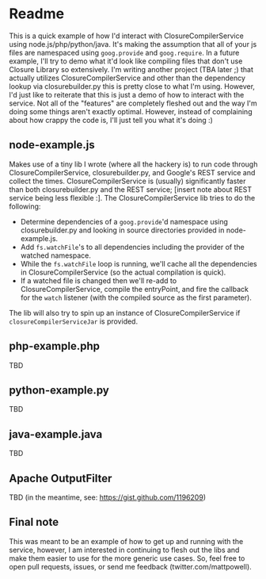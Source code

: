 Readme
=========

This is a quick example of how I'd interact with ClosureCompilerService using node.js/php/python/java. It's making the assumption that all of your js files are namespaced using `goog.provide` and `goog.require`. In a future example, I'll try to demo what it'd look like compiling files that don't use Closure Library so extensively. I'm writing another project (TBA later ;) that actually utilizes ClosureCompilerService and other than the dependency lookup via closurebuilder.py this is pretty close to what I'm using. However, I'd just like to reiterate that this is just a demo of how to interact with the service. Not all of the "features" are completely fleshed out and the way I'm doing some things aren't exactly optimal. However, instead of complaining about how crappy the code is, I'll just tell you what it's doing :)

node-example.js
---------------
Makes use of a tiny lib I wrote (where all the hackery is) to run code through ClosureCompilerService, closurebuilder.py, and Google's REST service and collect the times. ClosureCompilerService is (usually) significantly faster than both closurebuilder.py and the REST service; [insert note about REST service being less flexible :]. The ClosureCompilerService lib tries to do the following:

* Determine dependencies of a `goog.provide`'d namespace using closurebuilder.py and looking in source directories provided in node-example.js.
* Add `fs.watchFile`'s to all dependencies including the provider of the watched namespace.
* While the `fs.watchFile` loop is running, we'll cache all the dependencies in ClosureCompilerService (so the actual compilation is quick).
* If a watched file is changed then we'll re-add to ClosureCompilerService, compile the entryPoint, and fire the callback for the `watch` listener (with the compiled source as the first parameter).

The lib will also try to spin up an instance of ClosureCompilerService if `closureCompilerServiceJar` is provided. 

php-example.php
---------------
TBD

python-example.py
---------------
TBD

java-example.java
---------------
TBD

Apache OutputFilter
-------------------
TBD (in the meantime, see: https://gist.github.com/1196209)


Final note
---------------

This was meant to be an example of how to get up and running with the service, however, I am interested in continuing to flesh out the libs and make them easier to use for the more generic use cases. So, feel free to open pull requests, issues, or send me feedback (twitter.com/mattpowell).

  
  